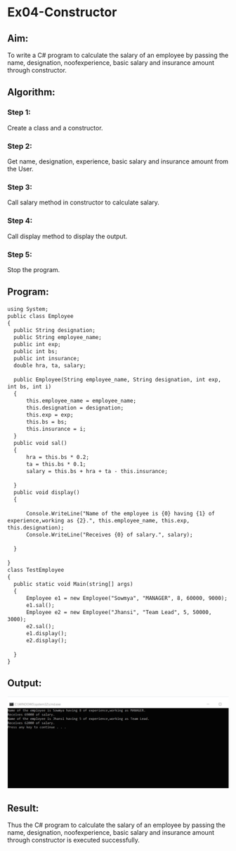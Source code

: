 # Ex04-Constructor
## Aim:
 To write a C# program to calculate the salary of an employee by passing the name, designation, noofexperience, basic salary and insurance amount through constructor.
 
 ## Algorithm:
### Step 1:
Create a class and a constructor.

### Step 2:
Get name, designation, experience, basic salary and insurance amount from the User.

### Step 3:
Call salary method in constructor to calculate salary.

### Step 4:
Call display method to display the output.

### Step 5:
Stop the program.

 ## Program:
 ```
 using System;
public class Employee
{
   public String designation;
   public String employee_name;
   public int exp;
   public int bs;
   public int insurance;
   double hra, ta, salary;

   public Employee(String employee_name, String designation, int exp, int bs, int i)
   {
       this.employee_name = employee_name;
       this.designation = designation;
       this.exp = exp;
       this.bs = bs;
       this.insurance = i;
   }
   public void sal()
   {
       hra = this.bs * 0.2;
       ta = this.bs * 0.1;
       salary = this.bs + hra + ta - this.insurance;

   }
   public void display()
   {

       Console.WriteLine("Name of the employee is {0} having {1} of experience,working as {2}.", this.employee_name, this.exp, this.designation);
       Console.WriteLine("Receives {0} of salary.", salary);

   }

}
class TestEmployee
{
   public static void Main(string[] args)
   {
       Employee e1 = new Employee("Sowmya", "MANAGER", 8, 60000, 9000);
       e1.sal();
       Employee e2 = new Employee("Jhansi", "Team Lead", 5, 50000, 3000);
       e2.sal();
       e1.display();
       e2.display();

   }
}
 ```
 ## Output:
 ![output](https://github.com/jhansi21005096/Ex04-Constructor/blob/main/output.png)

 ## Result:
Thus the C# program to calculate the salary of an employee by passing the name, designation, noofexperience, basic salary and insurance amount through constructor is executed successfully.
